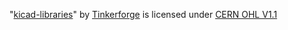 "[kicad-libraries](https://github.com/Tinkerforge/kicad-libraries)" by [Tinkerforge](http://www.tinkerforge.com/) is licensed under [CERN OHL V1.1](https://raw.githubusercontent.com/Tinkerforge/kicad-libraries/master/LICENSE.txt)
